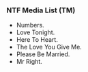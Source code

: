 ### NTF Media List (TM)

 - Numbers.
 - Love Tonight.
 - Here To Heart.
 - The Love You Give Me.
 - Please Be Married.
 - Mr Right. 


